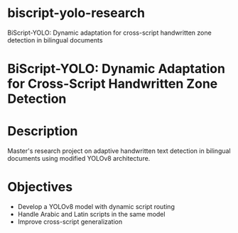 # biscript-yolo-research
BiScript-YOLO: Dynamic adaptation for cross-script handwritten zone detection in bilingual documents
# BiScript-YOLO: Dynamic Adaptation for Cross-Script Handwritten Zone Detection

# Description
Master's research project on adaptive handwritten text detection in bilingual documents using modified YOLOv8 architecture.

# Objectives
- Develop a YOLOv8 model with dynamic script routing
- Handle Arabic and Latin scripts in the same model
- Improve cross-script generalization


